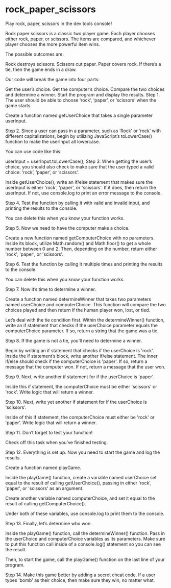# rock_paper_scissors
Play rock, paper, scissors in the dev tools console!


Rock paper scissors is a classic two player game. Each player chooses either rock, paper, or scissors. The items are compared, and whichever player chooses the more powerful item wins.

The possible outcomes are:

Rock destroys scissors.
Scissors cut paper.
Paper covers rock.
If there’s a tie, then the game ends in a draw.

Our code will break the game into four parts:

Get the user’s choice.
Get the computer’s choice.
Compare the two choices and determine a winner.
Start the program and display the results.
Step 1.
The user should be able to choose ‘rock’, ‘paper’, or ‘scissors’ when the game starts.

Create a function named getUserChoice that takes a single parameter userInput.

Step 2.
Since a user can pass in a parameter, such as ‘Rock’ or ‘rock’ with different capitalizations, begin by utilizing JavaScript’s toLowerCase() function to make the userInput all lowercase.

You can use code like this:

userInput = userInput.toLowerCase();
Step 3.
When getting the user’s choice, you should also check to make sure that the user typed a valid choice: ‘rock’, ‘paper’, or ‘scissors’.

Inside getUserChoice(), write an if/else statement that makes sure the userInput is either 'rock', 'paper', or 'scissors'. If it does, then return the userInput. If not, use console.log to print an error message to the console.

Step 4.
Test the function by calling it with valid and invalid input, and printing the results to the console.

You can delete this when you know your function works.

Step 5.
Now we need to have the computer make a choice.

Create a new function named getComputerChoice with no parameters. Inside its block, utilize Math.random() and Math.floor() to get a whole number between 0 and 2. Then, depending on the number, return either 'rock', 'paper', or 'scissors'.

Step 6.
Test the function by calling it multiple times and printing the results to the console.

You can delete this when you know your function works.

Step 7.
Now it’s time to determine a winner.

Create a function named determineWinner that takes two parameters named userChoice and computerChoice. This function will compare the two choices played and then return if the human player won, lost, or tied.

Let’s deal with the tie condition first. Within the determineWinner() function, write an if statement that checks if the userChoice parameter equals the computerChoice parameter. If so, return a string that the game was a tie.

Step 8.
If the game is not a tie, you’ll need to determine a winner.

Begin by writing an if statement that checks if the userChoice is 'rock'. Inside the if statement’s block, write another if/else statement. The inner if/else should check if the computerChoice is 'paper'. If so, return a message that the computer won. If not, return a message that the user won.

Step 9.
Next, write another if statement for if the userChoice is 'paper'.

Inside this if statement, the computerChoice must be either 'scissors' or 'rock'. Write logic that will return a winner.

Step 10.
Next, write yet another if statement for if the userChoice is 'scissors'.

Inside of this if statement, the computerChoice must either be 'rock' or 'paper'. Write logic that will return a winner.

Step 11.
Don’t forget to test your function!

Check off this task when you’ve finished testing.

Step 12.
Everything is set up. Now you need to start the game and log the results.

Create a function named playGame.

Inside the playGame() function, create a variable named userChoice set equal to the result of calling getUserChoice(), passing in either 'rock', 'paper', or 'scissors' as an argument.

Create another variable named computerChoice, and set it equal to the result of calling getComputerChoice().

Under both of these variables, use console.log to print them to the console.

Step 13.
Finally, let’s determine who won.

Inside the playGame() function, call the determineWinner() function. Pass in the userChoice and computerChoice variables as its parameters. Make sure to put this function call inside of a console.log() statement so you can see the result.

Then, to start the game, call the playGame() function on the last line of your program.

Step 14.
Make this game better by adding a secret cheat code. If a user types 'bomb' as their choice, then make sure they win, no matter what.
